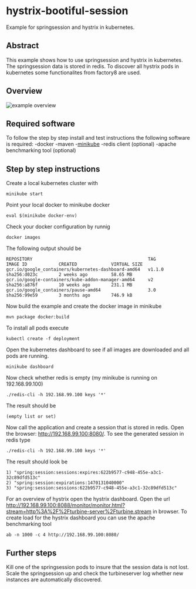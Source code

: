 # hystrix-bootiful-session
Example for springsession and hystrix in kubernetes.

## Abstract
This example shows how to use springsession and hystrix in kubernetes. The springsession data is stored in redis. To discover all hystrix pods in kubernetes some functionalites from factory8 are used.

## Overview
![example overview](https://raw.githubusercontent.com/pbolle/hystrix-bootiful-session/master/doc/overview.png)

## Required software
To follow the step by step install and test instructions the following software is required:
-docker
-maven
-[minikube](https://github.com/kubernetes/minikube) 
-redis client (optional)
-apache benchmarking tool (optional)

## Step by step  instructions

Create a local kubernetes cluster with
```
minikube start
```
Point your local docker to minikube docker
```
eval $(minikube docker-env)
```
Check your docker configuration by runnig
```
docker images
```
The following output should be
```
REPOSITORY                                            TAG                 IMAGE ID            CREATED             VIRTUAL SIZE
gcr.io/google_containers/kubernetes-dashboard-amd64   v1.1.0              sha256:d023c        2 weeks ago         58.65 MB
gcr.io/google-containers/kube-addon-manager-amd64     v2                  sha256:a876f        10 weeks ago        231.1 MB
gcr.io/google_containers/pause-amd64                  3.0                 sha256:99e59        3 months ago        746.9 kB
```
Now build the example and create the docker image in minikube
```
mvn package docker:build 
```
To install all pods execute
```
kubectl create -f deployment
```
Open the kubernetes dashboard to see if all images are downloaded and all pods are running.
```
minikube dashboard
```
Now check whether redis is empty (my minikube is running on 192.168.99.100)
```
./redis-cli -h 192.168.99.100 keys '*'
```
The result should be
```
(empty list or set)
```
Now call the application and create a session that is stored in redis. Open the browser: http://192.168.99.100:8080/.
To see the generated session in redis type
```
./redis-cli -h 192.168.99.100 keys '*'
```
The result should look be
```
1) "spring:session:sessions:expires:622b9577-c948-455e-a3c1-32c89dfd513c"
2) "spring:session:expirations:1470131040000"
3) "spring:session:sessions:622b9577-c948-455e-a3c1-32c89dfd513c"
```
For an overview of hystrix open the  hystrix dashboard. Open the url http://192.168.99.100:8088/monitor/monitor.html?stream=http%3A%2F%2Fturbine-server%2Fturbine.stream in browser.
To create load for the hystrix dashboard you can use the apache benchmarking tool 
```
ab -n 1000 -c 4 http://192.168.99.100:8080/
```

## Further steps
Kill one of the springsession pods to insure that the session data is not lost.
Scale the springsession up and check the turbineserver log whether new instances are automatically discovered. 